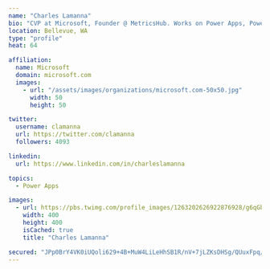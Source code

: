 ```yaml
---
name: "Charles Lamanna"
bio: "CVP at Microsoft, Founder @ MetricsHub. Works on Power Apps, Power Automate, Power Virtual Agent, Common Data Service and Dynamics 365."
location: Bellevue, WA
type: "profile"
heat: 64

affiliation:
  name: Microsoft
  domain: microsoft.com
  images:
    - url: "/assets/images/organizations/microsoft.com-50x50.jpg"
      width: 50
      height: 50

twitter:
  username: clamanna
  url: https://twitter.com/clamanna
  followers: 4093

linkedin:
  url: https://www.linkedin.com/in/charleslamanna

topics:
  - Power Apps

images:
  - url: https://pbs.twimg.com/profile_images/1263202626922876928/g6qGbHZ-_400x400.jpg
    width: 400
    height: 400
    isCached: true
    title: "Charles Lamanna"

secured: "JPp0BrY4VK0iUQoli629+4B+MuW4LiLeHhSB1R/nV+7jLZKsDHSg/QUuxFpq/Vfsdf7vlgZj55NtXsJSWvLMJ3jOtslCePc7zToMnEA2jSrkMcUVpFy1DhOaMxCgirvWpE601Tj1a0oghEhiJvtN/cd4yJDTTtrFZAH5FuLA0kXv4fHCeCBFJf+XKulsFN4ua6IIf9mFWdlVY0EB24hu4O4kWuNRW6WKUAf2lhV5CGfpw6p54OS5odxZJyR4NRxBxD+GVUOb3zVf8vQUC5jZs2kVWxx0x/8osGRbzcFobu6pPZtc8DpWfgtB4fgv2wlyXS2iMAlDWa0y9lor24E4uYHR9TuVaAqjnJNzgdu+D7386scBF0UEEdbMKhOMfjX7+r1accF+kZ5TpSFkfejBUCml773+jYDaK63mfm3qWlA=;cdN0rwYVhZfKgbC6K2lgpg=="
---
```


